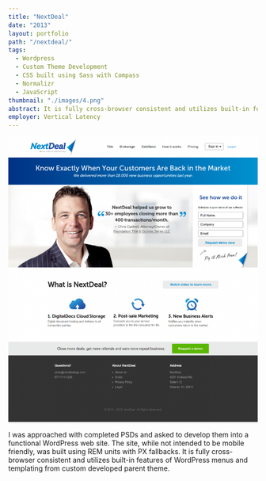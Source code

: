 ```yaml
---
title: "NextDeal"
date: "2013"
layout: portfolio
path: "/nextdeal/"
tags:
  - Wordpress
  - Custom Theme Development
  - CSS built using Sass with Compass
  - Normalizr
  - JavaScript
thumbnail: "./images/4.png"
abstract: It is fully cross-browser consistent and utilizes built-in features of WordPress menus and templating from custom developed parent theme.
employer: Vertical Latency
---
```

![](./images/4.png)

I was approached with completed PSDs and asked to develop them into a functional WordPress web site. The site, while not intended to be mobile friendly, was built using REM units with PX fallbacks. It is fully cross-browser consistent and utilizes built-in features of WordPress menus and templating from custom developed parent theme.